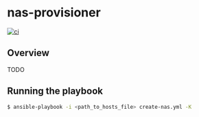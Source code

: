 # nas-provisioner

[![ci](https://github.com/andrelcmoreira/host-provisioner/actions/workflows/ci.yml/badge.svg)](https://github.com/andrelcmoreira/host-provisioner/actions/workflows/ci.yml)

## Overview

TODO

## Running the playbook

```bash
$ ansible-playbook -i <path_to_hosts_file> create-nas.yml -K
```
